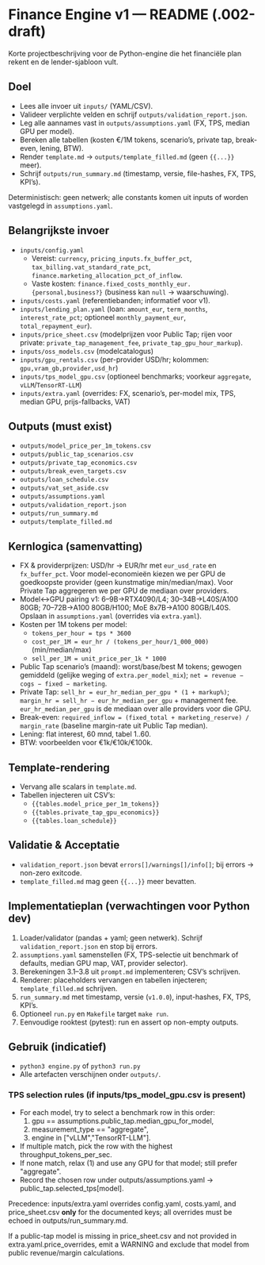 # Finance Engine v1 — README (.002-draft)

Korte projectbeschrijving voor de Python-engine die het financiële plan rekent en de lender-sjabloon vult.

## Doel
- Lees alle invoer uit `inputs/` (YAML/CSV).
- Valideer verplichte velden en schrijf `outputs/validation_report.json`.
- Leg alle aannames vast in `outputs/assumptions.yaml` (FX, TPS, median GPU per model).
- Bereken alle tabellen (kosten €/1M tokens, scenario’s, private tap, break-even, lening, BTW).
- Render `template.md` → `outputs/template_filled.md` (geen `{{...}}` meer).
- Schrijf `outputs/run_summary.md` (timestamp, versie, file-hashes, FX, TPS, KPI’s).

Deterministisch: geen netwerk; alle constants komen uit inputs of worden vastgelegd in `assumptions.yaml`.

## Belangrijkste invoer
- `inputs/config.yaml`
  - Vereist: `currency`, `pricing_inputs.fx_buffer_pct`, `tax_billing.vat_standard_rate_pct`, `finance.marketing_allocation_pct_of_inflow`.
  - Vaste kosten: `finance.fixed_costs_monthly_eur.{personal,business?}` (business kan `null` → waarschuwing).
- `inputs/costs.yaml` (referentiebanden; informatief voor v1).
- `inputs/lending_plan.yaml` (loan: `amount_eur`, `term_months`, `interest_rate_pct`; optioneel `monthly_payment_eur`, `total_repayment_eur`).
- `inputs/price_sheet.csv` (modelprijzen voor Public Tap; rijen voor private: `private_tap_management_fee`, `private_tap_gpu_hour_markup`).
- `inputs/oss_models.csv` (modelcatalogus)
- `inputs/gpu_rentals.csv` (per-provider USD/hr; kolommen: `gpu,vram_gb,provider,usd_hr`)
- `inputs/tps_model_gpu.csv` (optioneel benchmarks; voorkeur `aggregate`, `vLLM`/`TensorRT-LLM`)
- `inputs/extra.yaml` (overrides: FX, scenario’s, per-model mix, TPS, median GPU, prijs-fallbacks, VAT)

## Outputs (must exist)
- `outputs/model_price_per_1m_tokens.csv`
- `outputs/public_tap_scenarios.csv`
- `outputs/private_tap_economics.csv`
- `outputs/break_even_targets.csv`
- `outputs/loan_schedule.csv`
- `outputs/vat_set_aside.csv`
- `outputs/assumptions.yaml`
- `outputs/validation_report.json`
- `outputs/run_summary.md`
- `outputs/template_filled.md`

## Kernlogica (samenvatting)
- FX & providerprijzen: USD/hr → EUR/hr met `eur_usd_rate` en `fx_buffer_pct`. Voor model-economieën kiezen we per GPU de goedkoopste provider (geen kunstmatige min/median/max). Voor Private Tap aggregeren we per GPU de mediaan over providers.
- Model↔GPU pairing v1: 6–9B→RTX4090/L4; 30–34B→L40S/A100 80GB; 70–72B→A100 80GB/H100; MoE 8x7B→A100 80GB/L40S. Opslaan in `assumptions.yaml` (overrides via `extra.yaml`).
- Kosten per 1M tokens per model:
  - `tokens_per_hour = tps * 3600`
  - `cost_per_1M = eur_hr / (tokens_per_hour/1_000_000)` (min/median/max)
  - `sell_per_1M = unit_price_per_1k * 1000`
- Public Tap scenario’s (maand): worst/base/best M tokens; gewogen gemiddeld (gelijke weging of `extra.per_model_mix`); `net = revenue − cogs − fixed − marketing`.
- Private Tap: `sell_hr = eur_hr_median_per_gpu * (1 + markup%)`; `margin_hr = sell_hr − eur_hr_median_per_gpu` + management fee. `eur_hr_median_per_gpu` is de mediaan over alle providers voor die GPU.
- Break-even: `required_inflow = (fixed_total + marketing_reserve) / margin_rate` (baseline margin-rate uit Public Tap median).
- Lening: flat interest, 60 mnd, tabel 1..60.
- BTW: voorbeelden voor €1k/€10k/€100k.

## Template-rendering
- Vervang alle scalars in `template.md`.
- Tabellen injecteren uit CSV’s:
  - `{{tables.model_price_per_1m_tokens}}`
  - `{{tables.private_tap_gpu_economics}}`
  - `{{tables.loan_schedule}}`

## Validatie & Acceptatie
- `validation_report.json` bevat `errors[]/warnings[]/info[]`; bij errors → non-zero exitcode.
- `template_filled.md` mag geen `{{...}}` meer bevatten.

## Implementatieplan (verwachtingen voor Python dev)
1) Loader/validator (pandas + yaml; geen netwerk). Schrijf `validation_report.json` en stop bij errors.
2) `assumptions.yaml` samenstellen (FX, TPS-selectie uit benchmark of defaults, median GPU map, VAT, provider selector).
3) Berekeningen 3.1–3.8 uit `prompt.md` implementeren; CSV’s schrijven.
4) Renderer: placeholders vervangen en tabellen injecteren; `template_filled.md` schrijven.
5) `run_summary.md` met timestamp, versie (`v1.0.0`), input-hashes, FX, TPS, KPI’s.
6) Optioneel `run.py` en `Makefile` target `make run`.
7) Eenvoudige rooktest (pytest): run en assert op non-empty outputs.

## Gebruik (indicatief)
- `python3 engine.py` of `python3 run.py`
- Alle artefacten verschijnen onder `outputs/`.

### TPS selection rules (if inputs/tps_model_gpu.csv is present)
- For each model, try to select a benchmark row in this order:
  1) gpu == assumptions.public_tap.median_gpu_for_model,
  2) measurement_type == "aggregate",
  3) engine in ["vLLM","TensorRT-LLM"].
- If multiple match, pick the row with the highest throughput_tokens_per_sec.
- If none match, relax (1) and use any GPU for that model; still prefer "aggregate".
- Record the chosen row under outputs/assumptions.yaml → public_tap.selected_tps[model].

Precedence: inputs/extra.yaml overrides config.yaml, costs.yaml, and price_sheet.csv **only** for the documented keys; all overrides must be echoed in outputs/run_summary.md.

If a public-tap model is missing in price_sheet.csv and not provided in extra.yaml.price_overrides,
emit a WARNING and exclude that model from public revenue/margin calculations.
